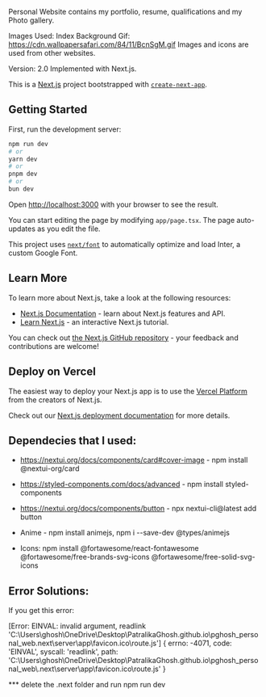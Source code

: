 Personal Website contains my portfolio, resume, qualifications and my Photo gallery.

Images Used:
Index Background Gif: https://cdn.wallpapersafari.com/84/11/BcnSgM.gif
Images and icons are used from other websites.

Version: 2.0 
Implemented with Next.js.

This is a [Next.js](https://nextjs.org/) project bootstrapped with [`create-next-app`](https://github.com/vercel/next.js/tree/canary/packages/create-next-app).

## Getting Started

First, run the development server:

```bash
npm run dev
# or
yarn dev
# or
pnpm dev
# or
bun dev
```

Open [http://localhost:3000](http://localhost:3000) with your browser to see the result.

You can start editing the page by modifying `app/page.tsx`. The page auto-updates as you edit the file.

This project uses [`next/font`](https://nextjs.org/docs/basic-features/font-optimization) to automatically optimize and load Inter, a custom Google Font.

## Learn More

To learn more about Next.js, take a look at the following resources:

- [Next.js Documentation](https://nextjs.org/docs) - learn about Next.js features and API.
- [Learn Next.js](https://nextjs.org/learn) - an interactive Next.js tutorial.

You can check out [the Next.js GitHub repository](https://github.com/vercel/next.js/) - your feedback and contributions are welcome!

## Deploy on Vercel

The easiest way to deploy your Next.js app is to use the [Vercel Platform](https://vercel.com/new?utm_medium=default-template&filter=next.js&utm_source=create-next-app&utm_campaign=create-next-app-readme) from the creators of Next.js.

Check out our [Next.js deployment documentation](https://nextjs.org/docs/deployment) for more details.


## Dependecies that I used:

* https://nextui.org/docs/components/card#cover-image - npm install @nextui-org/card

* https://styled-components.com/docs/advanced - npm install styled-components

* https://nextui.org/docs/components/button - npx nextui-cli@latest add button

* Anime  - npm install animejs, npm i --save-dev @types/animejs

* Icons: npm install @fortawesome/react-fontawesome @fortawesome/free-brands-svg-icons @fortawesome/free-solid-svg-icons

## Error Solutions:
If you get this error:

[Error: EINVAL: invalid argument, readlink 'C:\Users\ghosh\OneDrive\Desktop\PatralikaGhosh.github.io\pghosh_personal_web\.next\server\app\favicon.ico\route.js'] {
  errno: -4071,
  code: 'EINVAL',
  syscall: 'readlink',
  path: 'C:\\Users\\ghosh\\OneDrive\\Desktop\\PatralikaGhosh.github.io\\pghosh_personal_web\\.next\\server\\app\\favicon.ico\\route.js'
}

*** delete the .next folder and run npm run dev
